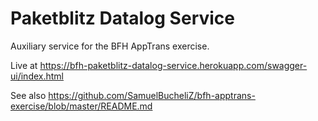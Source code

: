 # Paketblitz Datalog Service

Auxiliary service for the BFH AppTrans exercise.

Live at https://bfh-paketblitz-datalog-service.herokuapp.com/swagger-ui/index.html

See also https://github.com/SamuelBucheliZ/bfh-apptrans-exercise/blob/master/README.md